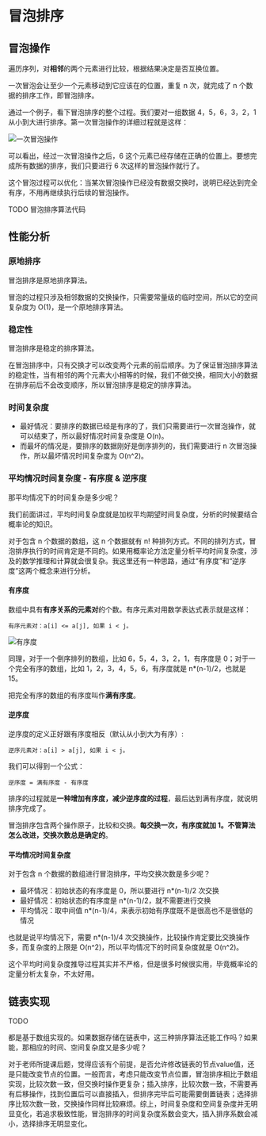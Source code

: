 # 冒泡排序

## 冒泡操作

遍历序列，对**相邻**的两个元素进行比较，根据结果决定是否互换位置。

一次冒泡会让至少一个元素移动到它应该在的位置，重复 n 次，就完成了 n 个数据的排序工作，即冒泡排序。

通过一个例子，看下冒泡排序的整个过程。我们要对一组数据 4，5，6，3，2，1 从小到大进行排序。第一次冒泡操作的详细过程就是这样：

![一次冒泡操作](@imgs/4038f64f47975ab9f519e4f739e464e9.jpg)

可以看出，经过一次冒泡操作之后，6 这个元素已经存储在正确的位置上。要想完成所有数据的排序，我们只要进行 6 次这样的冒泡操作就行了。

这个冒泡过程可以优化：当某次冒泡操作已经没有数据交换时，说明已经达到完全有序，不用再继续执行后续的冒泡操作。

TODO 冒泡排序算法代码

## 性能分析

### 原地排序

冒泡排序是原地排序算法。

冒泡的过程只涉及相邻数据的交换操作，只需要常量级的临时空间，所以它的空间复杂度为 O(1)，是一个原地排序算法。

### 稳定性

冒泡排序是稳定的排序算法。

在冒泡排序中，只有交换才可以改变两个元素的前后顺序。为了保证冒泡排序算法的稳定性，当有相邻的两个元素大小相等的时候，我们不做交换，相同大小的数据在排序前后不会改变顺序，所以冒泡排序是稳定的排序算法。

### 时间复杂度

- 最好情况：要排序的数据已经是有序的了，我们只需要进行一次冒泡操作，就可以结束了，所以最好情况时间复杂度是 O(n)。
- 而最坏的情况是，要排序的数据刚好是倒序排列的，我们需要进行 n 次冒泡操作，所以最坏情况时间复杂度为 O(n^2)。

### 平均情况时间复杂度 - 有序度 & 逆序度

那平均情况下的时间复杂是多少呢？

我们前面讲过，平均时间复杂度就是加权平均期望时间复杂度，分析的时候要结合概率论的知识。

对于包含 n 个数据的数组，这 n 个数据就有 n! 种排列方式。不同的排列方式，冒泡排序执行的时间肯定是不同的。如果用概率论方法定量分析平均时间复杂度，涉及的数学推理和计算就会很复杂。我这里还有一种思路，通过“有序度”和“逆序度”这两个概念来进行分析。

#### 有序度

数组中具有**有序关系的元素对**的个数。有序元素对用数学表达式表示就是这样：

```
有序元素对：a[i] <= a[j], 如果 i < j。
```

![有序度](@imgs/a1ef4cc1999d6bd0af08d8417ee55220.jpg)

同理，对于一个倒序排列的数组，比如 6，5，4，3，2，1，有序度是 0；对于一个完全有序的数组，比如 1，2，3，4，5，6，有序度就是 n*(n-1)/2，也就是 15。

把完全有序的数组的有序度叫作**满有序度**。

#### 逆序度

逆序度的定义正好跟有序度相反（默认从小到大为有序）:

```
逆序元素对：a[i] > a[j], 如果 i < j。
```

我们可以得到一个公式：

```
逆序度 = 满有序度 - 有序度
```

排序的过程就是**一种增加有序度，减少逆序度的过程**，最后达到满有序度，就说明排序完成了。

冒泡排序包含两个操作原子，比较和交换。**每交换一次，有序度就加 1。不管算法怎么改进，交换次数总是确定的**。

#### 平均情况时间复杂度

对于包含 n 个数据的数组进行冒泡排序，平均交换次数是多少呢？

- 最坏情况：初始状态的有序度是 0，所以要进行 n*(n-1)/2 次交换
- 最好情况：初始状态的有序度是 n*(n-1)/2，就不需要进行交换
- 平均情况：取中间值 n*(n-1)/4，来表示初始有序度既不是很高也不是很低的情况

也就是说平均情况下，需要 n*(n-1)/4 次交换操作，比较操作肯定要比交换操作多，而复杂度的上限是 O(n^2)，所以平均情况下的时间复杂度就是 O(n^2)。

这个平均时间复杂度推导过程其实并不严格，但是很多时候很实用，毕竟概率论的定量分析太复杂，不太好用。

## 链表实现

TODO

都是基于数组实现的。如果数据存储在链表中，这三种排序算法还能工作吗？如果能，那相应的时间、空间复杂度又是多少呢？

对于老师所提课后题，觉得应该有个前提，是否允许修改链表的节点value值，还是只能改变节点的位置。一般而言，考虑只能改变节点位置，冒泡排序相比于数组实现，比较次数一致，但交换时操作更复杂；插入排序，比较次数一致，不需要再有后移操作，找到位置后可以直接插入，但排序完毕后可能需要倒置链表；选择排序比较次数一致，交换操作同样比较麻烦。综上，时间复杂度和空间复杂度并无明显变化，若追求极致性能，冒泡排序的时间复杂度系数会变大，插入排序系数会减小，选择排序无明显变化。
